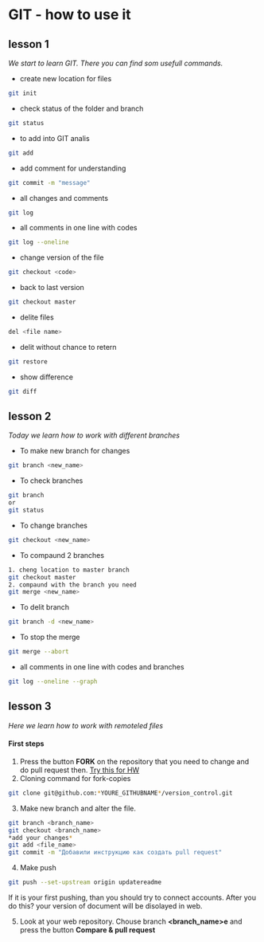 # GIT - how to use it

## lesson 1

*We start to learn GIT. There you can find som usefull commands.*

- create new location for files
``` sh
git init
```

- check status of the folder and branch
``` sh
git status
```

- to add into GIT analis

``` sh
git add
```

- add comment for understanding

``` sh
git commit -m "message"
```

 - all changes and comments

``` sh
git log
```

- all comments in one line with codes

```sh
git log --oneline
```

 - change version of the file

``` sh
git checkout <code>
```
- back to last version

``` sh
git checkout master
```

- delite files
``` sh
del <file name>
```

- delit without chance to retern
```sh
git restore
```

- show difference
```sh
git diff
```
## lesson 2

*Today we learn how to work with different branches*

- To make new branch for changes
```sh
git branch <new_name>
```

- To check branches
```sh
git branch 
or
git status
```

- To change branches
```sh
git checkout <new_name>
```

- To compaund 2 branches
```sh
1. cheng location to master branch
git checkout master
2. compaund with the branch you need
git merge <new_name>
```

- To delit branch
```sh
git branch -d <new_name>
```

- To stop the merge
```sh
git merge --abort
```

- all comments in one line with codes and branches

```sh
git log --oneline --graph
```

## lesson 3


*Here we learn how to work with remoteled files*

#### First steps

1. Press the button **FORK** on the repository that you need  to change and do pull request then.
[Try this for HW](https://git@github.com:gulden-geekbrains/version_control.git "необходимый репозиторий")
2. Cloning command for fork-copies
```sh
git clone git@github.com:*YOURE_GITHUBNAME*/version_control.git
```
3. Make new branch and alter the file.
```sh
git branch <branch_name>
git checkout <branch_name>
*add your changes*
git add <file_name>
git commit -m "Добавили инструкцию как создать pull request"
```
4. Make push  
```sh
git push --set-upstream origin updatereadme
```

If it is your first pushing, than you should try to connect accounts. After you do this? your version of document will be disolayed in web.

5. Look at your web repository. Chouse branch **<branch_name>e** and press the button **Compare & pull request**

